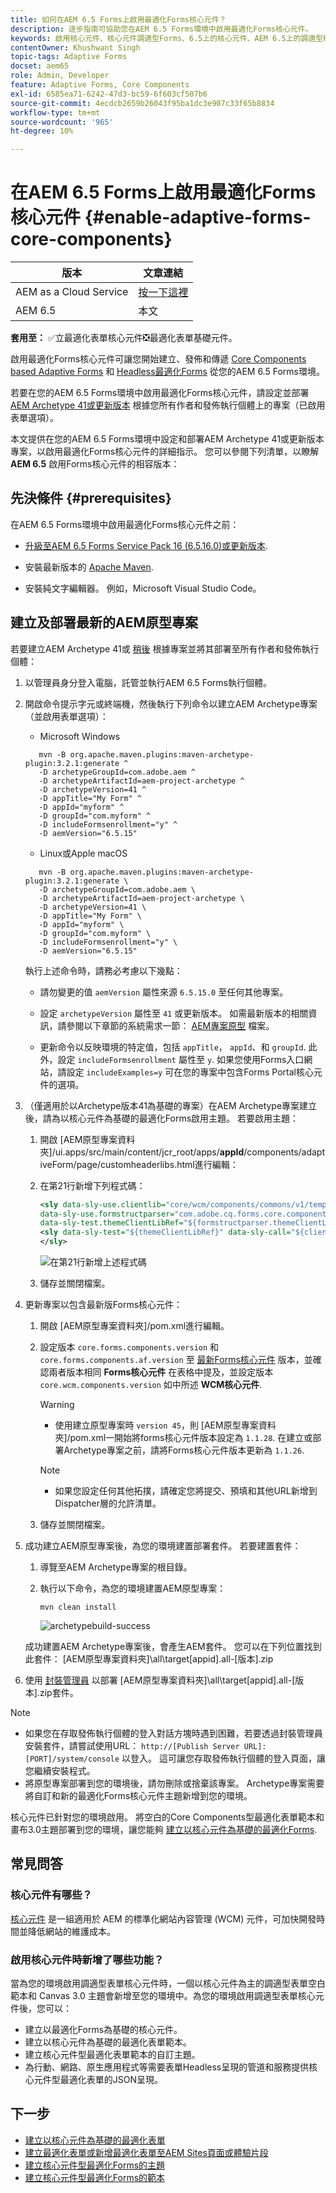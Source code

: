 ```yaml
---
title: 如何在AEM 6.5 Forms上啟用最適化Forms核心元件？
description: 逐步指南可協助您在AEM 6.5 Forms環境中啟用最適化Forms核心元件。
keywords: 啟用核心元件、核心元件調適型Forms、6.5上的核心元件、AEM 6.5上的調適型Forms核心元件、AEM 6.5上的AF核心元件、AEM 6.5 Forms核心元件
contentOwner: Khushwant Singh
topic-tags: Adaptive Forms
docset: aem65
role: Admin, Developer
feature: Adaptive Forms, Core Components
exl-id: 6585ea71-6242-47d3-bc59-6f603cf507b6
source-git-commit: 4ecdcb2659b26043f95ba1dc3e907c33f65b8834
workflow-type: tm+mt
source-wordcount: '965'
ht-degree: 10%

---
```


# 在AEM 6.5 Forms上啟用最適化Forms核心元件 {#enable-adaptive-forms-core-components}

| 版本 | 文章連結 |
| -------- | ---------------------------- |
| AEM as a Cloud Service  | [按一下這裡](https://experienceleague.adobe.com/docs/experience-manager-cloud-service/content/forms/setup-configure-migrate/enable-adaptive-forms-core-components.html) |
| AEM 6.5 | 本文 |

**套用至：** ✅立最適化表單核心元件❎最適化表單基礎元件。

啟用最適化Forms核心元件可讓您開始建立、發佈和傳遞 [Core Components based Adaptive Forms](create-an-adaptive-form-core-components.md) 和 [Headless最適化Forms](https://experienceleague.adobe.com/docs/experience-manager-headless-adaptive-forms/using/overview.html) 從您的AEM 6.5 Forms環境。

若要在您的AEM 6.5 Forms環境中啟用最適化Forms核心元件，請設定並部署 [AEM Archetype 41或更新版本](https://experienceleague.adobe.com/docs/experience-manager-core-components/using/developing/archetype/overview.html) 根據您所有作者和發佈執行個體上的專案（已啟用表單選項）。

本文提供在您的AEM 6.5 Forms環境中設定和部署AEM Archetype 41或更新版本專案，以啟用最適化Forms核心元件的詳細指示。 您可以參閱下列清單，以瞭解 **AEM 6.5** 啟用Forms核心元件的相容版本：

## 先決條件 {#prerequisites}

在AEM 6.5 Forms環境中啟用最適化Forms核心元件之前：

* [升級至AEM 6.5 Forms Service Pack 16 (6.5.16.0)或更新版本](https://experienceleague.adobe.com/docs/experience-manager-65/release-notes/aem-forms-current-service-pack-installation-instructions.html).

* 安裝最新版本的 [Apache Maven](https://maven.apache.org/download.cgi).

* 安裝純文字編輯器。 例如，Microsoft Visual Studio Code。

## 建立及部署最新的AEM原型專案

若要建立AEM Archetype 41或 [稍後](https://github.com/adobe/aem-project-archetype) 根據專案並將其部署至所有作者和發佈執行個體：

1. 以管理員身分登入電腦，託管並執行AEM 6.5 Forms執行個體。
1. 開啟命令提示字元或終端機，然後執行下列命令以建立AEM Archetype專案（並啟用表單選項）：

   * Microsoft Windows

   ```Shell
      mvn -B org.apache.maven.plugins:maven-archetype-plugin:3.2.1:generate ^
      -D archetypeGroupId=com.adobe.aem ^
      -D archetypeArtifactId=aem-project-archetype ^
      -D archetypeVersion=41 ^
      -D appTitle="My Form" ^
      -D appId="myform" ^
      -D groupId="com.myform" ^
      -D includeFormsenrollment="y" ^
      -D aemVersion="6.5.15" 
   ```

   * Linux或Apple macOS

   ```Shell
      mvn -B org.apache.maven.plugins:maven-archetype-plugin:3.2.1:generate \
      -D archetypeGroupId=com.adobe.aem \
      -D archetypeArtifactId=aem-project-archetype \
      -D archetypeVersion=41 \
      -D appTitle="My Form" \
      -D appId="myform" \
      -D groupId="com.myform" \
      -D includeFormsenrollment="y" \
      -D aemVersion="6.5.15" 
   ```

   執行上述命令時，請務必考慮以下幾點：

   * 請勿變更的值 `aemVersion` 屬性來源 `6.5.15.0` 至任何其他專案。

   * 設定 `archetypeVersion` 屬性至 `41` 或更新版本。 如需最新版本的相關資訊，請參閱以下章節的系統需求一節： [AEM專案原型](https://github.com/adobe/aem-project-archetype) 檔案。

   * 更新命令以反映環境的特定值，包括 `appTitle`， `appId`、和 `groupId`. 此外，設定  `includeFormsenrollment` 屬性至 `y`. 如果您使用Forms入口網站，請設定 `includeExamples=y` 可在您的專案中包含Forms Portal核心元件的選項。


1. （僅適用於以Archetype版本41為基礎的專案）在AEM Archetype專案建立後，請為以核心元件為基礎的最適化Forms啟用主題。 若要啟用主題：

   1. 開啟 [AEM原型專案資料夾]/ui.apps/src/main/content/jcr_root/apps/__appId__/components/adaptiveForm/page/customheaderlibs.html進行編輯：

   1. 在第21行新增下列程式碼：

      ```XML
      <sly data-sly-use.clientlib="core/wcm/components/commons/v1/templates/clientlib.html"
      data-sly-use.formstructparser="com.adobe.cq.forms.core.components.models.form.FormStructureParser"
      data-sly-test.themeClientLibRef="${formstructparser.themeClientLibRefFromFormContainer}">
      <sly data-sly-test="${themeClientLibRef}" data-sly-call="${clientlib.css @ categories=themeClientLibRef}"/>
      </sly>
      ```

      ![在第21行新增上述程式碼](/help/forms/using/assets/code-to-enable-themes.png)

   1. 儲存並關閉檔案。

1. 更新專案以包含最新版Forms核心元件：

   1. 開啟 [AEM原型專案資料夾]/pom.xml進行編輯。
   1. 設定版本 `core.forms.components.version` 和 `core.forms.components.af.version` 至 [最新Forms核心元件](https://github.com/adobe/aem-core-forms-components/tree/release/650#system-requirements) 版本，並確認兩者版本相同 **Forms核心元件** 在表格中提及，並設定版本 `core.wcm.components.version` 如中所述 **WCM核心元件**.

      >[!WARNING]
      >
      >* 使用建立原型專案時 `version 45`，則 [AEM原型專案資料夾]/pom.xml一開始將forms核心元件版本設定為 `1.1.28`. 在建立或部署Archetype專案之前，請將Forms核心元件版本更新為 `1.1.26`.


      >[!NOTE]
      >
      >* 如果您設定任何其他拓撲，請確定您將提交、預填和其他URL新增到Dispatcher層的允許清單。

   1. 儲存並關閉檔案。


1. 成功建立AEM原型專案後，為您的環境建置部署套件。 若要建置套件：

   1. 導覽至AEM Archetype專案的根目錄。

   1. 執行以下命令，為您的環境建置AEM原型專案：

      ```Shell
      mvn clean install
      ```

      ![archetypebuild-success](/help/forms/using/assets/corecomponent-build-successful.png)


   成功建置AEM Archetype專案後，會產生AEM套件。 您可以在下列位置找到此套件： [AEM原型專案資料夾]\all\target\[appid].all-[版本].zip

1. 使用 [封裝管理員](https://experienceleague.adobe.com/docs/experience-manager-65/administering/contentmanagement/package-manager.html?lang=zh-Hant) 以部署 [AEM原型專案資料夾]\all\target\[appid].all-[版本].zip套件。

>[!NOTE]
>
>
>
> * 如果您在存取發佈執行個體的登入對話方塊時遇到困難，若要透過封裝管理員安裝套件，請嘗試使用URL： `http://[Publish Server URL]:[PORT]/system/console` 以登入。 這可讓您存取發佈執行個體的登入頁面，讓您繼續安裝程式。
> * 將原型專案部署到您的環境後，請勿刪除或捨棄該專案。 Archetype專案需要將自訂和新的最適化Forms核心元件主題新增到您的環境。

核心元件已針對您的環境啟用。 將空白的Core Components型最適化表單範本和畫布3.0主題部署到您的環境，讓您能夠 [建立以核心元件為基礎的最適化Forms](create-an-adaptive-form-core-components.md).

## 常見問答

### 核心元件有哪些？

[核心元件](https://experienceleague.adobe.com/docs/experience-manager-core-components/using/introduction.html) 是一組適用於 AEM 的標準化網站內容管理 (WCM) 元件，可加快開發時間並降低網站的維護成本。

### 啟用核心元件時新增了哪些功能？


當為您的環境啟用調適型表單核心元件時，一個以核心元件為主的調適型表單空白範本和 Canvas 3.0 主題會新增至您的環境中。為您的環境啟用調適型表單核心元件後，您可以：

* 建立以最適化Forms為基礎的核心元件。
* 建立以核心元件為基礎的最適化表單範本。
* 建立核心元件型最適化表單範本的自訂主題。
* 為行動、網路、原生應用程式等需要表單Headless呈現的管道和服務提供核心元件型最適化表單的JSON呈現。

## 下一步

* [建立以核心元件為基礎的最適化表單](/help/forms/using/create-an-adaptive-form-core-components.md)
* [建立最適化表單或新增最適化表單至AEM Sites頁面或體驗片段](create-or-add-an-adaptive-form-to-aem-sites-page.md)
* [建立核心元件型最適化Forms的主題](create-or-customize-themes-for-adaptive-forms-core-components.md)
* [建立核心元件型最適化Forms的範本](template-editor.md)
